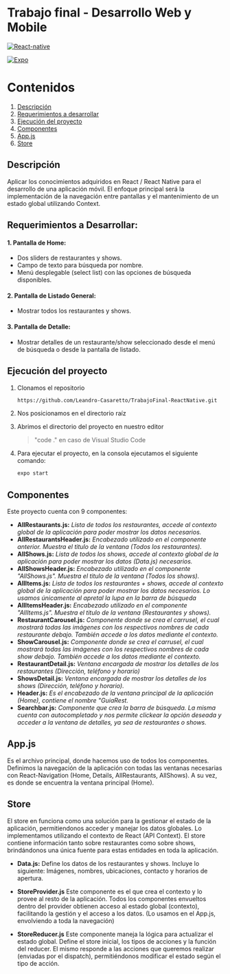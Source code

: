 # Trabajo final - Desarrollo Web y Mobile


[![React-native][React-native]][React-url] 

[![Expo][Expo]][Expo-url]


# Contenidos
1. [Descripción](#descripción)
2. [Requerimientos a desarrollar](#requerimientos-a-desarrollar)
3. [Ejecución del proyecto](#ejecución-del-proyecto)
4. [Componentes](#componentes)
5. [App.js](#appjs)
6. [Store](#store)

## Descripción
Aplicar los conocimientos adquiridos en React / React Native para el desarrollo de una
aplicación móvil. El enfoque principal será la implementación de la navegación entre pantallas y el
mantenimiento de un estado global utilizando Context.

## Requerimientos a Desarrollar:
#### 1. Pantalla de Home:
- Dos sliders de restaurantes y shows.
- Campo de texto para búsqueda por nombre.
- Menú desplegable (select list) con las opciones de búsqueda disponibles.
#### 2. Pantalla de Listado General:
- Mostrar todos los restaurantes y shows.
#### 3. Pantalla de Detalle:
- Mostrar detalles de un restaurante/show seleccionado desde el menú de búsqueda o
desde la pantalla de listado.



## Ejecución del proyecto
1. Clonamos el repositorio
   ```bash
   https://github.com/Leandro-Casaretto/TrabajoFinal-ReactNative.git
   ```
2. Nos posicionamos en el directorio raíz
4. Abrimos el directorio del proyecto en nuestro editor
   >"code ." en caso de Visual Studio Code

1. Para ejecutar el proyecto, en la consola ejecutamos el siguiente comando:
   ```bash
   expo start
   ```


## Componentes
Este proyecto cuenta con 9 componentes: 

- **AllRestaurants.js:** *Lista de todos los restaurantes, accede al contexto global de la aplicación para poder mostrar los datos necesarios.*
- **AllRestaurantsHeader.js:**  *Encabezado utilizado en el componente anterior. Muestra el titulo de la ventana (Todos los restaurantes).*
 - **AllShows.js:**  *Lista de todos los shows, accede al contexto global de la aplicación para poder mostrar los datos (Data.js) necesarios.*
- **AllShowsHeader.js:**  *Encabezado utilizado en el componente "AllShows.js". Muestra el titulo de la ventana (Todos los shows).*
- **AllItems.js:** *Lista de todos los restaurantes + shows, accede al contexto global de la aplicación para poder mostrar los datos necesarios. Lo usamos únicamente al apretal la lupa en la barra de búsqueda*
- **AllItemsHeader.js:**  *Encabezado utilizado en el componente "AllItems.js". Muestra el titulo de la ventana (Restaurantes y shows).*
- **RestaurantCarousel.js:**  *Componente donde se crea el carrusel, el cual mostrará todas las imágenes con los respectivos nombres de cada restaurante debajo. También accede a los datos mediante el contexto.*
- **ShowCarousel.js:**  *Componente donde se crea el carrusel, el cual mostrará todas las imágenes con los respectivos nombres de cada show debajo. También accede a los datos mediante el contexto.*
- **RestaurantDetail.js:**  *Ventana encargada de mostrar los detalles de los restaurantes (Dirección, teléfono y horario)*
- **ShowsDetail.js:**  *Ventana encargada de mostrar los detalles de los shows (Dirección, teléfono y horario).*
- **Header.js:**  *Es el encabezado de la ventana principal de la aplicación (Home), contiene el nombre "GuiaRest.*
- **Searchbar.js:**  *Componente que crea la barra de búsqueda. La misma cuenta con autocompletado y nos permite clickear la opción deseada y acceder a la ventana de detalles, ya sea de restaurantes o shows.*

[React-native]: https://img.shields.io/badge/React_Native-20232A?style=for-the-badge&logo=react&logoColor=61DAFB
[React-url]: https://reactnative.dev/
[Expo]:https://img.shields.io/badge/Expo-000020.svg?style=for-the-badge&logo=Expo&logoColor=white
[Expo-url]: https://expo.dev/

## App.js
Es el archivo principal, donde hacemos uso de todos los componentes. Definimos la navegación de la aplicación con todas las ventanas necesarias con React-Navigation (Home, Details, AllRestaurants, AllShows). A su vez, es donde se encuentra la ventana principal (Home).

## Store
El store en funciona como una solución para la gestionar el estado de la aplicación, permitiendonos acceder y manejar los datos globales. Lo implementamos utilizando el contexto de React (API Context). El store contiene información tanto sobre restaurantes como sobre shows, brindándonos una única  fuente para estas entidades en toda la aplicación.

- **Data.js:**
Define los datos de los restaurantes y shows. Incluye lo siguiente: Imágenes, nombres, ubicaciones,  contacto y horarios de apertura.

- **StoreProvider.js**
Este componente es el que crea el contexto y lo provee al resto de la aplicación. Todos los componentes envueltos dentro del provider obtienen acceso al estado global (contexto), facilitando la gestión y el acceso a los datos. (Lo usamos en el App.js, envolviendo a toda la navegación)

- **StoreReducer.js**
Este componente maneja la lógica para actualizar el estado global. Define el store inicial, los tipos de acciones y la función del reducer. El mismo responde a las acciones que queremos realizar (enviadas por el dispatch), permitiéndonos modificar el estado según el tipo de acción.
